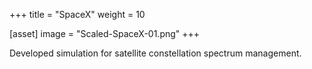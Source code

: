 +++
title = "SpaceX"
weight = 10

[asset]
  image = "Scaled-SpaceX-01.png"
+++

Developed simulation for satellite constellation spectrum management. 